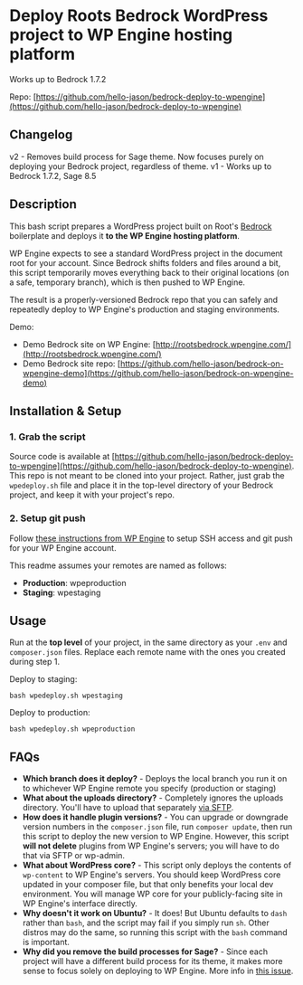 # Deploy Roots Bedrock WordPress project to WP Engine hosting platform

Works up to Bedrock 1.7.2

Repo: [https://github.com/hello-jason/bedrock-deploy-to-wpengine](https://github.com/hello-jason/bedrock-deploy-to-wpengine)

## Changelog

v2 - Removes build process for Sage theme. Now focuses purely on deploying your Bedrock project, regardless of theme.
v1 - Works up to Bedrock 1.7.2, Sage 8.5

## Description

This bash script prepares a WordPress project built on Root's [Bedrock](https://roots.io/bedrock/) boilerplate and deploys it **to the WP Engine hosting platform**.

WP Engine expects to see a standard WordPress project in the document root for your account. Since Bedrock shifts folders and files around a bit, this script temporarily moves everything back to their original locations (on a safe, temporary branch), which is then pushed to WP Engine.

The result is a properly-versioned Bedrock repo that you can safely and repeatedly deploy to WP Engine's production and staging environments.

Demo:

* Demo Bedrock site on WP Engine: [http://rootsbedrock.wpengine.com/](http://rootsbedrock.wpengine.com/)
* Demo Bedrock site repo: [https://github.com/hello-jason/bedrock-on-wpengine-demo](https://github.com/hello-jason/bedrock-on-wpengine-demo)

## Installation &amp; Setup

### 1. Grab the script

Source code is available at [https://github.com/hello-jason/bedrock-deploy-to-wpengine](https://github.com/hello-jason/bedrock-deploy-to-wpengine). This repo is not meant to be cloned into your project. Rather, just grab the `wpedeploy.sh` file and place it in the top-level directory of your Bedrock project, and keep it with your project's repo.

### 2. Setup git push

Follow [these instructions from WP Engine](https://wpengine.com/git/) to setup SSH access and git push for your WP Engine account.

This readme assumes your remotes are named as follows:

* **Production**: wpeproduction
* **Staging**: wpestaging

## Usage

Run at the **top level** of your project, in the same directory as your `.env` and `composer.json` files. Replace each remote name with the ones you created during step 1.

Deploy to staging:

```
bash wpedeploy.sh wpestaging
```

Deploy to production:

```
bash wpedeploy.sh wpeproduction
```

## FAQs

* **Which branch does it deploy?** - Deploys the local branch you run it on to whichever WP Engine remote you specify (production or staging)
* **What about the uploads directory?** - Completely ignores the uploads directory. You'll have to upload that separately [via SFTP](https://wpengine.com/support/sftp/).
* **How does it handle plugin versions?** - You can upgrade or downgrade version numbers in the `composer.json` file, run `composer update`, then run this script to deploy the new version to WP Engine. However, this script **will not delete** plugins from WP Engine's servers; you will have to do that via SFTP or wp-admin.
* **What about WordPress core?** - This script only deploys the contents of `wp-content` to WP Engine's servers. You should keep WordPress core updated in your composer file, but that only benefits your local dev environment. You will manage WP core for your publicly-facing site in WP Engine's interface directly.
* **Why doesn't it work on Ubuntu?** - It does! But Ubuntu defaults to `dash` rather than `bash`, and the script may fail if you simply run `sh`. Other distros may do the same, so running this script with the `bash` command is important.
* **Why did you remove the build processes for Sage?** - Since each project will have a different build process for its theme, it makes more sense to focus solely on deploying to WP Engine. More info in [this issue](https://github.com/hello-jason/bedrock-sage-deploy-to-wpengine/issues/13).
